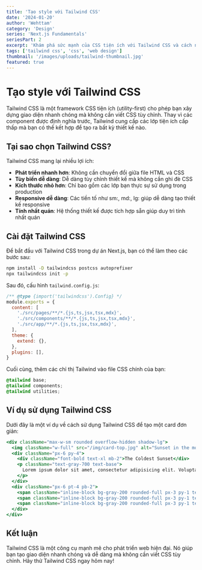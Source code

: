 ```yaml
---
title: 'Tạo style với Tailwind CSS'
date: '2024-01-20'
author: 'Wehttam'
category: 'Design'
series: 'Next.js Fundamentals'
seriesPart: 2
excerpt: 'Khám phá sức mạnh của CSS tiện ích với Tailwind CSS và cách nó có thể tăng tốc quy trình phát triển của bạn.'
tags: ['tailwind css', 'css', 'web design']
thumbnail: '/images/uploads/tailwind-thumbnail.jpg'
featured: true
---
```


# Tạo style với Tailwind CSS

Tailwind CSS là một framework CSS tiện ích (utility-first) cho phép bạn xây dựng giao diện nhanh chóng mà không cần viết CSS tùy chỉnh. Thay vì các component được định nghĩa trước, Tailwind cung cấp các lớp tiện ích cấp thấp mà bạn có thể kết hợp để tạo ra bất kỳ thiết kế nào.

## Tại sao chọn Tailwind CSS?

Tailwind CSS mang lại nhiều lợi ích:

- **Phát triển nhanh hơn**: Không cần chuyển đổi giữa file HTML và CSS
- **Tùy biến dễ dàng**: Dễ dàng tùy chỉnh thiết kế mà không cần ghi đè CSS
- **Kích thước nhỏ hơn**: Chỉ bao gồm các lớp bạn thực sự sử dụng trong production
- **Responsive dễ dàng**: Các tiền tố như sm:, md:, lg: giúp dễ dàng tạo thiết kế responsive
- **Tính nhất quán**: Hệ thống thiết kế được tích hợp sẵn giúp duy trì tính nhất quán

## Cài đặt Tailwind CSS

Để bắt đầu với Tailwind CSS trong dự án Next.js, bạn có thể làm theo các bước sau:

```bash
npm install -D tailwindcss postcss autoprefixer
npx tailwindcss init -p
```

Sau đó, cấu hình `tailwind.config.js`:

```js
/** @type {import('tailwindcss').Config} */
module.exports = {
  content: [
    './src/pages/**/*.{js,ts,jsx,tsx,mdx}',
    './src/components/**/*.{js,ts,jsx,tsx,mdx}',
    './src/app/**/*.{js,ts,jsx,tsx,mdx}',
  ],
  theme: {
    extend: {},
  },
  plugins: [],
}
```

Cuối cùng, thêm các chỉ thị Tailwind vào file CSS chính của bạn:

```css
@tailwind base;
@tailwind components;
@tailwind utilities;
```

## Ví dụ sử dụng Tailwind CSS

Dưới đây là một ví dụ về cách sử dụng Tailwind CSS để tạo một card đơn giản:

```jsx
<div className="max-w-sm rounded overflow-hidden shadow-lg">
  <img className="w-full" src="/img/card-top.jpg" alt="Sunset in the mountains" />
  <div className="px-6 py-4">
    <div className="font-bold text-xl mb-2">The Coldest Sunset</div>
    <p className="text-gray-700 text-base">
      Lorem ipsum dolor sit amet, consectetur adipisicing elit. Voluptatibus quia, nulla!
    </p>
  </div>
  <div className="px-6 pt-4 pb-2">
    <span className="inline-block bg-gray-200 rounded-full px-3 py-1 text-sm font-semibold text-gray-700 mr-2 mb-2">#photography</span>
    <span className="inline-block bg-gray-200 rounded-full px-3 py-1 text-sm font-semibold text-gray-700 mr-2 mb-2">#travel</span>
    <span className="inline-block bg-gray-200 rounded-full px-3 py-1 text-sm font-semibold text-gray-700 mr-2 mb-2">#winter</span>
  </div>
</div>
```

## Kết luận

Tailwind CSS là một công cụ mạnh mẽ cho phát triển web hiện đại. Nó giúp bạn tạo giao diện nhanh chóng và dễ dàng mà không cần viết CSS tùy chỉnh. Hãy thử Tailwind CSS ngay hôm nay!